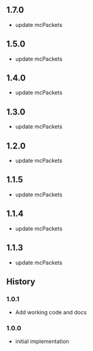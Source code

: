 ## 1.7.0
* update mcPackets

## 1.5.0
* update mcPackets

## 1.4.0
* update mcPackets

## 1.3.0
* update mcPackets

## 1.2.0
* update mcPackets

## 1.1.5
* update mcPackets

## 1.1.4
* update mcPackets

## 1.1.3
* update mcPackets

## History

### 1.0.1
* Add working code and docs
### 1.0.0

* initial implementation
